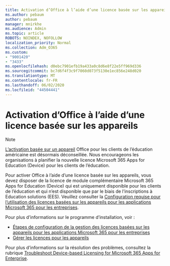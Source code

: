 ```yaml
---
title: Activation d’Office à l’aide d’une licence basée sur les appareils
ms.author: pebaum
author: pebaum
manager: mnirkhe
ms.audience: Admin
ms.topic: article
ROBOTS: NOINDEX, NOFOLLOW
localization_priority: Normal
ms.collection: Adm_O365
ms.custom:
- "9001420"
- "3433"
ms.openlocfilehash: d0ebc7901efb19a433a0c8d6e8f22e5ff969d336
ms.sourcegitcommit: bc7d6f4f3c9f7060d073f5130e1ec856e248d020
ms.translationtype: MT
ms.contentlocale: fr-FR
ms.lasthandoff: 06/02/2020
ms.locfileid: "44504441"
---
```

# <a name="activating-office-using-device-based-licensing"></a>Activation d’Office à l’aide d’une licence basée sur les appareils

> [!NOTE]
> [L’activation basée sur un appareil](https://aka.ms/officedba) Office pour les clients de l’éducation américaine est désormais déconseillée. Nous encourageons les organisations à planifier la nouvelle licence Microsoft 365 Apps for Education (Device) pour les clients de l’éducation.

Pour activer Office à l’aide d’une licence basée sur les appareils, vous devez disposer de la licence de module complémentaire Microsoft 365 Apps for Education (Device) qui est uniquement disponible pour les clients de l’éducation et qui n’est disponible que par le biais de l’inscriptions à Education solutions (EES). Veuillez consulter la [Configuration requise pour l’utilisation des licences basées sur les appareils pour les applications Microsoft 365 pour les entreprises](https://docs.microsoft.com/deployoffice/device-based-licensing#requirements-for-using-device-based-licensing-for-microsoft-365-apps-for-enterprise).


Pour plus d’informations sur le programme d’installation, voir :

- [Étapes de configuration de la gestion des licences basées sur les appareils pour les applications Microsoft 365 pour les entreprises](https://docs.microsoft.com/deployoffice/device-based-licensing#steps-to-configure-device-based-licensing-for-microsoft-365-apps-for-enterprise)
- [Gérer les licences pour les appareils](https://docs.microsoft.com/microsoft-365/admin/misc/manage-licenses-for-devices)

Pour plus d’informations sur la résolution des problèmes, consultez la rubrique [Troubleshoot Device-based Licensing for Microsoft 365 Apps for Enterprise](https://docs.microsoft.com/deployoffice/device-based-licensing#troubleshoot-device-based-licensing-for-microsoft-365-apps-for-enterprise).
